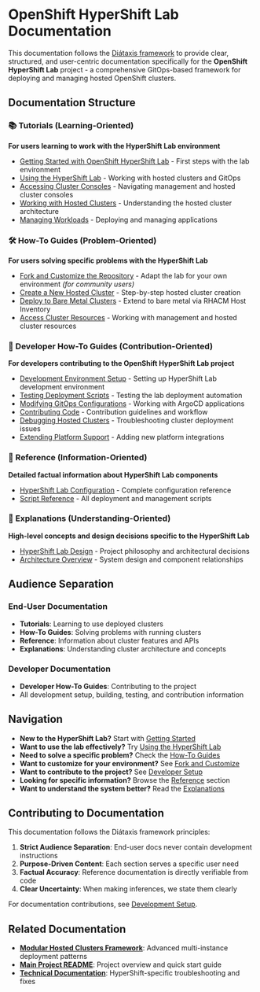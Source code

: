 # OpenShift HyperShift Lab Documentation

This documentation follows the [Diátaxis framework](https://diataxis.fr/) to provide clear, structured, and user-centric documentation specifically for the **OpenShift HyperShift Lab** project - a comprehensive GitOps-based framework for deploying and managing hosted OpenShift clusters.

## Documentation Structure

### 📚 Tutorials (Learning-Oriented)
**For users learning to work with the HyperShift Lab environment**

- [Getting Started with OpenShift HyperShift Lab](tutorials/getting-started-cluster.md) - First steps with the lab environment
- [Using the HyperShift Lab](tutorials/using-hypershift-lab.md) - Working with hosted clusters and GitOps
- [Accessing Cluster Consoles](tutorials/accessing-consoles.md) - Navigating management and hosted cluster consoles
- [Working with Hosted Clusters](tutorials/working-with-hosted-clusters.md) - Understanding the hosted cluster architecture
- [Managing Workloads](tutorials/managing-workloads.md) - Deploying and managing applications

### 🛠️ How-To Guides (Problem-Oriented)
**For users solving specific problems with the HyperShift Lab**

- [Fork and Customize the Repository](how-to-guides/fork-and-customize.md) - Adapt the lab for your own environment *(for community users)*
- [Create a New Hosted Cluster](how-to-guides/create-hosted-cluster.md) - Step-by-step hosted cluster creation
- [Deploy to Bare Metal Clusters](how-to-guides/deploy-to-bare-metal.md) - Extend to bare metal via RHACM Host Inventory
- [Access Cluster Resources](how-to-guides/access-cluster-resources.md) - Working with management and hosted cluster resources

### 🔧 Developer How-To Guides (Contribution-Oriented)
**For developers contributing to the OpenShift HyperShift Lab project**

- [Development Environment Setup](how-to-guides/developer/development-setup.md) - Setting up HyperShift Lab development environment
- [Testing Deployment Scripts](how-to-guides/developer/testing-deployment-scripts.md) - Testing the lab deployment automation
- [Modifying GitOps Configurations](how-to-guides/developer/modifying-gitops-configs.md) - Working with ArgoCD applications
- [Contributing Code](how-to-guides/developer/contributing-code.md) - Contribution guidelines and workflow
- [Debugging Hosted Clusters](how-to-guides/developer/debugging-hosted-clusters.md) - Troubleshooting cluster deployment issues
- [Extending Platform Support](how-to-guides/developer/extending-platform-support.md) - Adding new platform integrations

### 📖 Reference (Information-Oriented)
**Detailed factual information about HyperShift Lab components**

- [HyperShift Lab Configuration](reference/hypershift-lab-configuration.md) - Complete configuration reference
- [Script Reference](reference/script-reference.md) - All deployment and management scripts

### 🧠 Explanations (Understanding-Oriented)
**High-level concepts and design decisions specific to the HyperShift Lab**

- [HyperShift Lab Design](explanations/hypershift-lab-design.md) - Project philosophy and architectural decisions
- [Architecture Overview](explanations/architecture-overview.md) - System design and component relationships

## Audience Separation

### End-User Documentation
- **Tutorials**: Learning to use deployed clusters
- **How-To Guides**: Solving problems with running clusters
- **Reference**: Information about cluster features and APIs
- **Explanations**: Understanding cluster architecture and concepts

### Developer Documentation
- **Developer How-To Guides**: Contributing to the project
- All development setup, building, testing, and contribution information

## Navigation

- **New to the HyperShift Lab?** Start with [Getting Started](tutorials/getting-started-cluster.md)
- **Want to use the lab effectively?** Try [Using the HyperShift Lab](tutorials/using-hypershift-lab.md)
- **Need to solve a specific problem?** Check the [How-To Guides](how-to-guides/)
- **Want to customize for your environment?** See [Fork and Customize](how-to-guides/fork-and-customize.md)
- **Want to contribute to the project?** See [Developer Setup](how-to-guides/developer/development-setup.md)
- **Looking for specific information?** Browse the [Reference](reference/) section
- **Want to understand the system better?** Read the [Explanations](explanations/)

## Contributing to Documentation

This documentation follows the Diátaxis framework principles:

1. **Strict Audience Separation**: End-user docs never contain development instructions
2. **Purpose-Driven Content**: Each section serves a specific user need
3. **Factual Accuracy**: Reference documentation is directly verifiable from code
4. **Clear Uncertainty**: When making inferences, we state them clearly

For documentation contributions, see [Development Setup](how-to-guides/developer/development-setup.md).

## Related Documentation

- **[Modular Hosted Clusters Framework](../modular-hosted-clusters/README.md)**: Advanced multi-instance deployment patterns
- **[Main Project README](../../README.md)**: Project overview and quick start guide
- **[Technical Documentation](../HYPERSHIFT-TROUBLESHOOTING.md)**: HyperShift-specific troubleshooting and fixes
